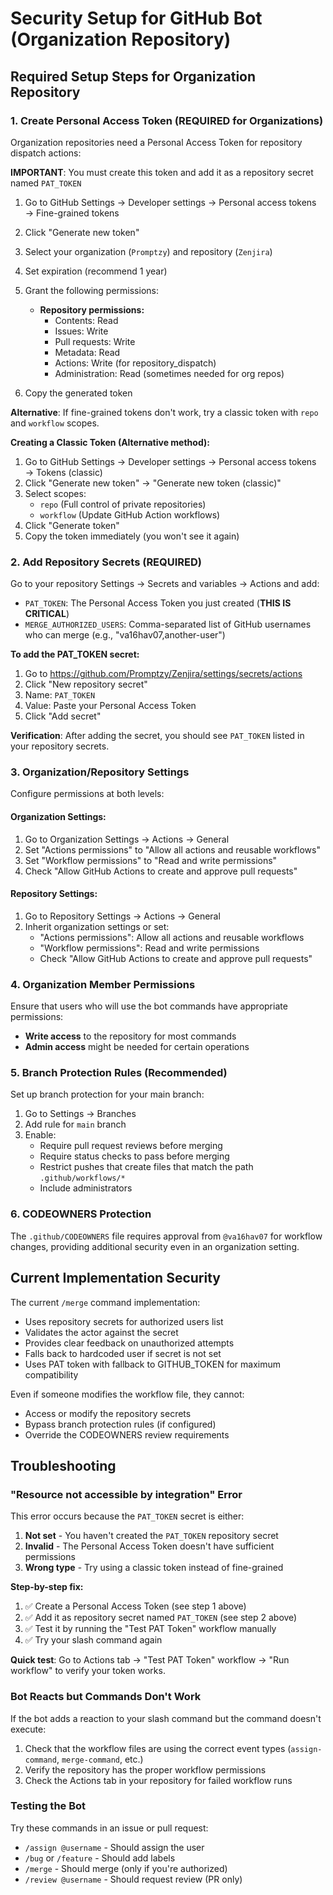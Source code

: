 # Security Setup for GitHub Bot (Organization Repository)

## Required Setup Steps for Organization Repository

### 1. Create Personal Access Token (REQUIRED for Organizations)
Organization repositories need a Personal Access Token for repository dispatch actions:

**IMPORTANT**: You must create this token and add it as a repository secret named `PAT_TOKEN`

1. Go to GitHub Settings → Developer settings → Personal access tokens → Fine-grained tokens
2. Click "Generate new token"
3. Select your organization (`Promptzy`) and repository (`Zenjira`)
4. Set expiration (recommend 1 year)
5. Grant the following permissions:
   - **Repository permissions:**
     - Contents: Read
     - Issues: Write
     - Pull requests: Write
     - Metadata: Read
     - Actions: Write (for repository_dispatch)
     - Administration: Read (sometimes needed for org repos)

6. Copy the generated token

**Alternative**: If fine-grained tokens don't work, try a classic token with `repo` and `workflow` scopes.

**Creating a Classic Token (Alternative method):**
1. Go to GitHub Settings → Developer settings → Personal access tokens → Tokens (classic)
2. Click "Generate new token" → "Generate new token (classic)"
3. Select scopes:
   - `repo` (Full control of private repositories)
   - `workflow` (Update GitHub Action workflows)
4. Click "Generate token"
5. Copy the token immediately (you won't see it again)

### 2. Add Repository Secrets (REQUIRED)
Go to your repository Settings → Secrets and variables → Actions and add:
- `PAT_TOKEN`: The Personal Access Token you just created (**THIS IS CRITICAL**)
- `MERGE_AUTHORIZED_USERS`: Comma-separated list of GitHub usernames who can merge (e.g., "va16hav07,another-user")

**To add the PAT_TOKEN secret:**
1. Go to https://github.com/Promptzy/Zenjira/settings/secrets/actions
2. Click "New repository secret"
3. Name: `PAT_TOKEN`
4. Value: Paste your Personal Access Token
5. Click "Add secret"

**Verification**: After adding the secret, you should see `PAT_TOKEN` listed in your repository secrets.

### 3. Organization/Repository Settings
Configure permissions at both levels:

#### Organization Settings:
1. Go to Organization Settings → Actions → General
2. Set "Actions permissions" to "Allow all actions and reusable workflows"
3. Set "Workflow permissions" to "Read and write permissions"
4. Check "Allow GitHub Actions to create and approve pull requests"

#### Repository Settings:
1. Go to Repository Settings → Actions → General
2. Inherit organization settings or set:
   - "Actions permissions": Allow all actions and reusable workflows
   - "Workflow permissions": Read and write permissions
   - Check "Allow GitHub Actions to create and approve pull requests"

### 4. Organization Member Permissions
Ensure that users who will use the bot commands have appropriate permissions:
- **Write access** to the repository for most commands
- **Admin access** might be needed for certain operations

### 5. Branch Protection Rules (Recommended)
Set up branch protection for your main branch:
1. Go to Settings → Branches
2. Add rule for `main` branch
3. Enable:
   - Require pull request reviews before merging
   - Require status checks to pass before merging
   - Restrict pushes that create files that match the path `.github/workflows/*`
   - Include administrators

### 6. CODEOWNERS Protection
The `.github/CODEOWNERS` file requires approval from `@va16hav07` for workflow changes, providing additional security even in an organization setting.

## Current Implementation Security

The current `/merge` command implementation:
- Uses repository secrets for authorized users list
- Validates the actor against the secret
- Provides clear feedback on unauthorized attempts
- Falls back to hardcoded user if secret is not set
- Uses PAT token with fallback to GITHUB_TOKEN for maximum compatibility

Even if someone modifies the workflow file, they cannot:
- Access or modify the repository secrets
- Bypass branch protection rules (if configured)
- Override the CODEOWNERS review requirements

## Troubleshooting

### "Resource not accessible by integration" Error
This error occurs because the `PAT_TOKEN` secret is either:
1. **Not set** - You haven't created the `PAT_TOKEN` repository secret
2. **Invalid** - The Personal Access Token doesn't have sufficient permissions
3. **Wrong type** - Try using a classic token instead of fine-grained

**Step-by-step fix:**
1. ✅ Create a Personal Access Token (see step 1 above)
2. ✅ Add it as repository secret named `PAT_TOKEN` (see step 2 above)
3. ✅ Test it by running the "Test PAT Token" workflow manually
4. ✅ Try your slash command again

**Quick test**: Go to Actions tab → "Test PAT Token" workflow → "Run workflow" to verify your token works.

### Bot Reacts but Commands Don't Work
If the bot adds a reaction to your slash command but the command doesn't execute:
1. Check that the workflow files are using the correct event types (`assign-command`, `merge-command`, etc.)
2. Verify the repository has the proper workflow permissions
3. Check the Actions tab in your repository for failed workflow runs

### Testing the Bot
Try these commands in an issue or pull request:
- `/assign @username` - Should assign the user
- `/bug` or `/feature` - Should add labels
- `/merge` - Should merge (only if you're authorized)
- `/review @username` - Should request review (PR only)
